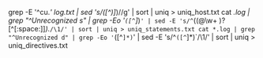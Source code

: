 grep -E '^cu.*' log.txt | sed 's/([^)]*)//g' | sort | uniq > uniq_host.txt
cat *.log | grep "^Unrecognized s" | grep -Eo '`([^`]*)`' | sed -E 's/^`((@\w+ )?[^[:space:]]*).*`/\1/' | sort | uniq > uniq_statements.txt
cat *.log | grep "^Unrecognized d" | grep -Eo '`([^`]*)`' | sed -E 's/^`([^`]*)`/\1/' | sort | uniq > uniq_directives.txt